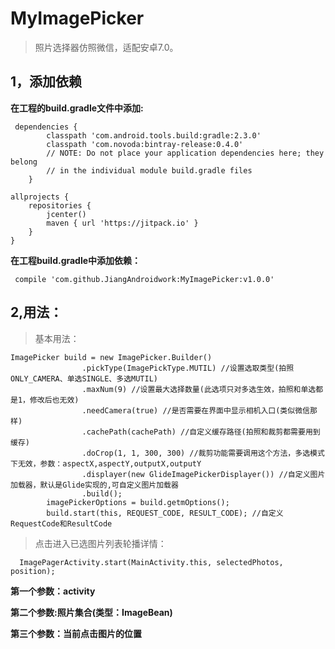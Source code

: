 # MyImagePicker
> 照片选择器仿照微信，适配安卓7.0。
## 1，添加依赖
**在工程的build.gradle文件中添加:**
``` 
 dependencies {
        classpath 'com.android.tools.build:gradle:2.3.0'
        classpath 'com.novoda:bintray-release:0.4.0'
        // NOTE: Do not place your application dependencies here; they belong
        // in the individual module build.gradle files
    }
    
allprojects {
    repositories {
        jcenter()
        maven { url 'https://jitpack.io' }
    }
}
```
**在工程build.gradle中添加依赖：**
```
 compile 'com.github.JiangAndroidwork:MyImagePicker:v1.0.0'
 ```
## 2,用法：
> 基本用法：
```
ImagePicker build = new ImagePicker.Builder()
                .pickType(ImagePickType.MUTIL) //设置选取类型(拍照ONLY_CAMERA、单选SINGLE、多选MUTIL)
                .maxNum(9) //设置最大选择数量(此选项只对多选生效，拍照和单选都是1，修改后也无效)
                .needCamera(true) //是否需要在界面中显示相机入口(类似微信那样)
                .cachePath(cachePath) //自定义缓存路径(拍照和裁剪都需要用到缓存)
                .doCrop(1, 1, 300, 300) //裁剪功能需要调用这个方法，多选模式下无效，参数：aspectX,aspectY,outputX,outputY
                .displayer(new GlideImagePickerDisplayer()) //自定义图片加载器，默认是Glide实现的,可自定义图片加载器
                .build();
        imagePickerOptions = build.getmOptions();
        build.start(this, REQUEST_CODE, RESULT_CODE); //自定义RequestCode和ResultCode
```
> 点击进入已选图片列表轮播详情：
```
  ImagePagerActivity.start(MainActivity.this, selectedPhotos, position);
```
**第一个参数：activity** 

**第二个参数:照片集合(类型：ImageBean)**

**第三个参数：当前点击图片的位置**

